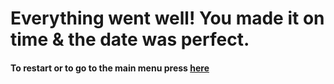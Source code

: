 # Everything went well! You made it on time & the date was perfect.

#### To restart or to go to the main menu press [here](blind-date/start/start.md)
